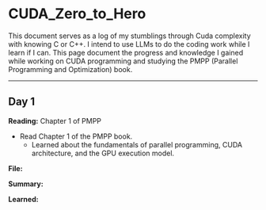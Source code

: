 # CUDA_Zero_to_Hero

This document serves as a log of my stumblings through Cuda complexity with knowing C or C++. 
I intend to use LLMs to do the coding work while I learn if I can.
This page document the progress and knowledge I gained while working on CUDA programming and studying the PMPP (Parallel Programming and Optimization) book.

---

## Day 1

**Reading:** Chapter 1 of PMPP <Introduction>
- Read Chapter 1 of the PMPP book.
  - Learned about the fundamentals of parallel programming, CUDA architecture, and the GPU execution model.
    
**File:** 

**Summary:**  

**Learned:**



